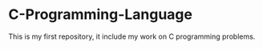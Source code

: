 # C-Programming-Language
This is my first repository, it include my work on C programming problems.
